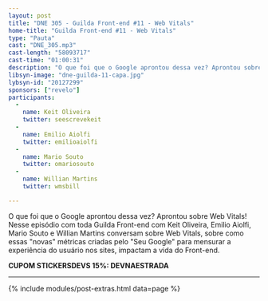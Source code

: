 ```yaml
---
layout: post
title: "DNE 305 - Guilda Front-end #11 - Web Vitals"
home-title: "Guilda Front-end #11 - Web Vitals"
type: "Pauta"
cast: "DNE_305.mp3"
cast-length: "58093717"
cast-time: "01:00:31"
description: "O que foi que o Google aprontou dessa vez? Aprontou sobre Web Vitals!  Nesse episódio com toda Guilda Front-end com Keit Oliveira, Emilio Aiolfi, Mario Souto e Willian Martins conversam sobre Web Vitals, sobre como essas "novas" métricas criadas pelo "Seu Google" para mensurar a experiência do usuário nos sites, impactam a vida do Front-end."
libsyn-image: "dne-guilda-11-capa.jpg"
lybsyn-id: "20127299"
sponsors: ["revelo"]
participants:
  -
    name: Keit Oliveira
    twitter: seescrevekeit
  -
    name: Emilio Aiolfi
    twitter: emilioaiolfi
  -
    name: Mario Souto
    twitter: omariosouto
  -
    name: Willian Martins
    twitter: wmsbill

---
```


O que foi que o Google aprontou dessa vez? Aprontou sobre Web Vitals!  Nesse episódio com toda Guilda Front-end com Keit Oliveira, Emilio Aiolfi, Mario Souto e Willian Martins conversam sobre Web Vitals, sobre como essas "novas" métricas criadas pelo "Seu Google" para mensurar a experiência do usuário nos sites, impactam a vida do Front-end.

<strong>CUPOM STICKERSDEVS 15%: DEVNAESTRADA</strong>

---

{% include modules/post-extras.html data=page %}
